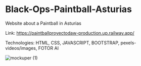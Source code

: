 # Black-Ops-Paintball-Asturias

Website about a Paintball in Asturias

Link: https://paintballproyectodaw-production.up.railway.app/

Technologies: HTML, CSS, JAVASCRIPT, BOOTSTRAP, pexels-videos/images, FOTOR AI


![mockuper (1)](https://github.com/user-attachments/assets/3d6dff60-1b01-400e-85b3-fd0ea2c8f087)
